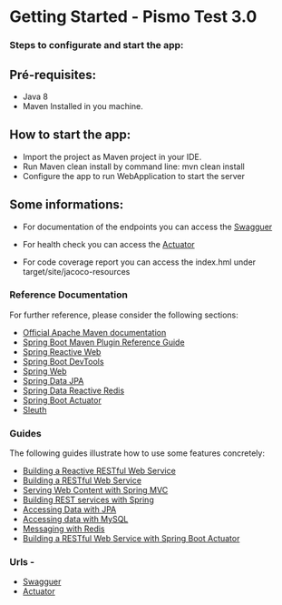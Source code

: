 
# Getting Started - Pismo Test 3.0

### Steps to configurate and start the app:

## Pré-requisites:
* Java 8
* Maven Installed in you machine.

## How to start the app:

* Import the project as Maven project in your IDE.
* Run Maven clean install by command line: mvn clean install
* Configure the app to run WebApplication to start the server

## Some informations:
* For documentation of the endpoints you can access the [Swagguer](http://localhost:8080/pismotest/swagger-ui/index.html)

* For health check you can access the [Actuator](http://localhost:8080/pismotest/actuator)

* For code coverage report you can access the index.hml under target/site/jacoco-resources

### Reference Documentation
For further reference, please consider the following sections:

* [Official Apache Maven documentation](https://maven.apache.org/guides/index.html)
* [Spring Boot Maven Plugin Reference Guide](https://docs.spring.io/spring-boot/docs/2.7.5/maven-plugin/reference/html/)
* [Spring Reactive Web](https://docs.spring.io/spring-boot/docs/2.7.5/reference/htmlsingle/#web.reactive)
* [Spring Boot DevTools](https://docs.spring.io/spring-boot/docs/2.7.5/reference/htmlsingle/#using.devtools)
* [Spring Web](https://docs.spring.io/spring-boot/docs/2.7.5/reference/htmlsingle/#web)
* [Spring Data JPA](https://docs.spring.io/spring-boot/docs/2.7.5/reference/htmlsingle/#data.sql.jpa-and-spring-data)
* [Spring Data Reactive Redis](https://docs.spring.io/spring-boot/docs/2.7.5/reference/htmlsingle/#data.nosql.redis)
* [Spring Boot Actuator](https://docs.spring.io/spring-boot/docs/2.7.5/reference/htmlsingle/#actuator)
* [Sleuth](https://docs.spring.io/spring-cloud-sleuth/docs/current/reference/htmlsingle/spring-cloud-sleuth.html)

### Guides
The following guides illustrate how to use some features concretely:

* [Building a Reactive RESTful Web Service](https://spring.io/guides/gs/reactive-rest-service/)
* [Building a RESTful Web Service](https://spring.io/guides/gs/rest-service/)
* [Serving Web Content with Spring MVC](https://spring.io/guides/gs/serving-web-content/)
* [Building REST services with Spring](https://spring.io/guides/tutorials/rest/)
* [Accessing Data with JPA](https://spring.io/guides/gs/accessing-data-jpa/)
* [Accessing data with MySQL](https://spring.io/guides/gs/accessing-data-mysql/)
* [Messaging with Redis](https://spring.io/guides/gs/messaging-redis/)
* [Building a RESTful Web Service with Spring Boot Actuator](https://spring.io/guides/gs/actuator-service/)


### Urls -

* [Swagguer](http://localhost:8080/pismotest/swagger-ui/index.html)
* [Actuator](http://localhost:8080/pismotest/actuator)

